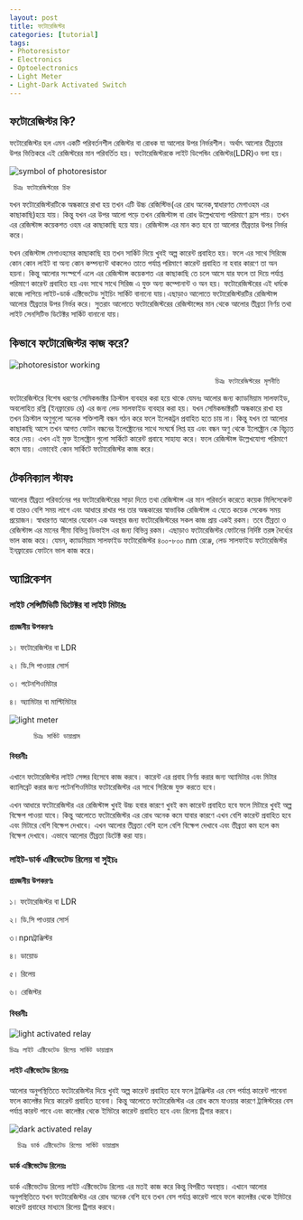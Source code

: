 ```yaml
---
layout: post
title: ফটোরেজিস্টর 
categories: [tutorial]
tags:
- Photoresistor
- Electronics
- Optoelectronics
- Light Meter
- Light-Dark Activated Switch
---
```

## **ফটোরেজিস্টর কি?**

ফটোরেজিস্টর হল এমন একটি পরিবর্তনশীল রেজিস্টর বা রোধক যা আলোর উপর নির্ভরশীল। অর্থাৎ আলোর তীব্রতার উপর ভিত্তিকরে এই রেজিস্টরের মান পরিবর্তিত হয়। ফটোরেজিস্টরকে লাইট ডিপেন্ডিং রেজিস্টর\(LDR\)ও বলা হয়। 

![symbol of photoresistor](https://user-images.githubusercontent.com/25157202/26847907-71663daa-4b20-11e7-9133-d1053ed5e7f7.png)

```
 চিত্রঃ ফটোরেজিস্টরের চিহ্ন
```

যখন ফটোরেজিস্টরটিকে অন্ধকারে রাখা হয় তখন এটি উচ্চ রেজিস্টিভ\(এর রোধ অনেক,স্বাধারণত মেগাওহম এর কাছাকাছি\)হয়ে যায়। কিন্তু যখন এর উপর আলো পড়ে তখন রেজিস্টান্স বা রোধ উল্লেখযোগ্য পরিমাণে হ্রাস পায়। তখন এর রেজিস্টান্স কয়েকশত ওহম এর কাছাকাছি হয়ে যায়। রেজিস্টান্স এর মান কত হবে তা আলোর তীব্রতার উপর নির্ভর করে।

যখন রেজিস্টান্স মেগাওহমের কাছাকাছি হয় তখন সার্কিট দিয়ে খুবই অল্প কারেন্ট প্রবাহিত হয়। ফলে এর সাথে সিরিজে কোন কোন লাইট বা অন্য কোন কম্পন্যান্ট থাকলেও তাতে পর্যাপ্ত পরিমাণে কারেন্ট প্রবাহিত না হবার কারণে তা অন হয়না। কিন্তু আলোর সংস্পর্শে এলে এর রেজিস্টান্স কয়েকশত এর কাছাকাছি তে চলে আসে যার ফলে তা দিয়ে পর্যাপ্ত পরিমাণে কারেন্ট প্রবাহিত হয় এবং সাথে সাথে সিরিজ এ যুক্ত অন্য কম্পোনান্ট ও অন হয়। ফটোরেজিস্টরের এই ধর্মকে কাজে লাগিয়ে লাইট-ডার্ক এক্টিভেটেড সুইচিং সার্কিট বানানো যায়।এছাড়াও আলোতে ফটোরেজিস্টরটির রেজিস্টান্স আলোর তীব্রতার উপর নির্ভর করে। সুতরাং আলোতে ফটোরেজিস্টরের রেজিস্টান্সের মান থেকে আলোর তীব্রতা নির্ণয় তথা লাইট সেনসিটিভ ডিটেক্টর সার্কিট বানানো যায়।

## **কিভাবে ফটোরেজিস্টর কাজ করে?**

![photoresistor working](https://user-images.githubusercontent.com/25157202/26848006-da83b880-4b20-11e7-9e68-ae902661b430.png)

```
                                                   চিত্রঃ ফটোরেজিস্টরের মূলনীতি
```

ফটোরেজিস্টরে বিশেষ ধরণের সেমিকন্ডাক্টর ক্রিস্টাল ব্যবহার করা হয়ে থাকে যেমনঃ আলোর জন্য ক্যাডমিয়াম সালফাইড, অবলোহিত রশ্নি \(ইনফ্রারেড রে\) এর জন্য লেড সালফাইড ব্যবহার করা হয়। যখন সেমিকন্ডাক্টরটি অন্ধকারে রাখা হয় তখন ক্রিস্টাল অণুগুলো অনেক শক্তিশালী বন্ধন গঠন করে ফলে ইলেকট্রন প্রবাহিত হতে চায় না। কিন্তু যখন তা আলোর কাছাকাছি আসে তখন আগত ফোটন বন্ধনের ইলেক্ট্রোনের সাথে সংঘর্ষে লিপ্ত হয় এবং বন্ধন অণু থেকে ইলেক্ট্রোন কে বিচ্যুত করে দেয়। এখন এই মুক্ত ইলেক্ট্রোন গুলো সার্কিটে কারেন্ট প্রবাহে সাহায্য করে। ফলে রেজিস্টান্স উল্লেখযোগ্য পরিমাণে কমে যায়। এভাবেই কোন সার্কিটে ফটোরেজিস্টর কাজ করে।

## **টেকনিক্যাল স্টাফঃ**

আলোর তীব্রতা পরিবর্তনের পর ফটোরেজিস্টরের সাড়া দিতে তথা রেজিস্টান্স এর মান পরিবর্তন করেতে কয়েক মিলিসেকেন্ট বা তারও বেশি সময় লাগে এবং আধারে রাখার পর তার অন্ধকারের স্বাভাবিক রেজিস্টান্স এ যেতে কয়েক সেকেন্ড সময় প্রয়োজন। স্বাধারণত আলোর যেকোন এক অবস্থার জন্য ফটোরেজিস্টরের সকল কাজ প্রায় একই রকম। তবে তীব্রতা ও রেজিস্টান্স এর মানের সীমা বিভিন্ন ডিভাইস এর জন্য বিভিন্ন রকম। এছাড়াও ফটোরেজিস্টর ফোটনের নির্দিষ্ট তরঙ্গ দৈর্ধ্যের ভাল কাজ করে। যেমন, ক্যাডমিয়াম সালফাইড ফটোরেজিস্টর ৪০০-৮০০ nm রেঞ্জে, লেড সালফাইড ফটোরেজিস্টর ইনফ্রারেড ফোটনে ভাল কাজ করে।

## **অ্যাপ্লিকেশন**

### **লাইট সেন্সিটিভিটি ডিটেক্টর বা লাইট মিটারঃ**

#### **প্রয়জনীয় উপকরণঃ**

১। ফটোরেজিস্টর বা LDR

২। ডি.সি পাওয়ার সোর্স

৩। পটেনশিওমিটার

৪। অ্যামিটার বা মাল্টিমিটার

![light meter](https://user-images.githubusercontent.com/25157202/26848063-001ae6ea-4b21-11e7-8a57-3e4d567c6812.png)

```
      চিত্রঃ সার্কিট ডায়াগ্রাম 
```

#### **বিবরনীঃ**

এখানে ফটোরেজিস্টর লাইট সেন্সর হিসেবে কাজ করবে। কারেন্ট এর প্রবাহ নির্ণয় করার জন্য অ্যামিটার এবং মিটার ক্যালিব্রেট করার জন্য পটেনশিওমিটার ফটোরেজিস্টর এর সাথে সিরিজে যুক্ত করতে হবে।

এখন আধারে ফটোরেজিস্টর এর রেজিস্টান্স খুবই উচ্চ হবার কারণে খুবই কম কারেন্ট প্রবাহিত হবে ফলে মিটারে খুবই অল্প বিক্ষেপ পাওয়া যাবে। কিন্তু আলোতে ফটোরেজিস্টর এর রোধ অনেক কমে যাবার কারণে এখন বেশি কারেন্ট প্রবাহিত হবে এবং মিটারে বেশি বিক্ষেপ দেখাবে। এখন আলোর তীব্রতা বেশি হলে বেশি বিক্ষেপ দেখাবে এবং তীব্রতা কম হলে কম বিক্ষেপ দেখাবে। এভাবে আলোর তীব্রতা ডিটেক্ট করা যায়।

### **লাইট-ডার্ক এক্টিভেটেড রিলেয় বা সুইচঃ**

#### **প্রয়জনীয় উপকরণঃ**

১। ফটোরেজিস্টর বা LDR

২। ডি.সি পাওয়ার সোর্স

৩।npnট্রাঞ্জিস্টর

৪। ডায়োড

৫। রিলেয়

৬। রেজিস্টর

#### **বিবরনীঃ**


![light activated relay](https://user-images.githubusercontent.com/25157202/26848134-39a8019a-4b21-11e7-8912-bcefa88326ab.png)

```
চিত্রঃ লাইট এক্টিভেটেড রিলেয় সার্কিট ডায়াগ্রাম 
```
#### **লাইট এক্টিভেটেড রিলেয়ঃ**

আলোর অনুপস্থিতিতে ফটোরেজিস্টর দিয়ে খুবই অল্প কারেন্ট প্রবাহিত হবে ফলে ট্রাঞ্জিস্টর এর বেস পর্যাপ্ত কারেন্ট পাবেনা ফলে কালেক্টর দিয়ে কারেন্ট প্রবাহিত হবেনা। কিন্তু আলোতে ফটোরেজিস্টর এর রোধ কমে যাওয়ার কারণে ট্রাঙ্গিস্টরের বেস পর্যাপ্ত কারন্ট পাবে এবং কালেক্টর থেকে ইমিটরে কারেন্ট প্রবাহিত হবে এবং রিলেয় ট্রিগার করবে।


![dark activated relay](https://user-images.githubusercontent.com/25157202/26848181-61b1a4b6-4b21-11e7-801f-d52c43685c03.png)
```
  চিত্রঃ ডার্ক এক্টিভেটেড রিলেয় সার্কিট ডায়াগ্রাম
```

#### **ডার্ক এক্টিভেটেড রিলেয়ঃ**

ডার্ক এক্টিভেটেড রিলেয় লাইট এক্টিভেটেড রিলেয় এর মতই কাজ করে কিন্তু বিপরীত অবস্থায়। এখানে আলোর অনুপস্থিতিতে যখন ফটোরেজিস্টর এর রোধ অনেক বেশি হবে তখন বেস পর্যাপ্ত কারেন্ট পাবে ফলে কালেক্টর থেকে ইমিটরে কারেন্ট প্রবাহের মাধ্যমে রিলেয় ট্রিগার করবে।

